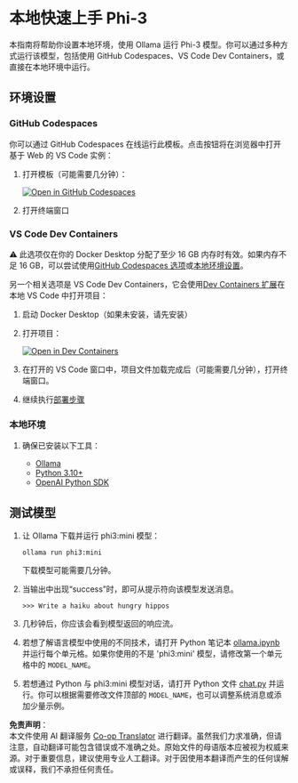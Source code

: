 <!--
CO_OP_TRANSLATOR_METADATA:
{
  "original_hash": "3edae6aebc3d0143037109e8af58f1ac",
  "translation_date": "2025-07-16T18:07:16+00:00",
  "source_file": "md/01.Introduction/01/01.EnvironmentSetup.md",
  "language_code": "zh"
}
-->
# 本地快速上手 Phi-3

本指南将帮助你设置本地环境，使用 Ollama 运行 Phi-3 模型。你可以通过多种方式运行该模型，包括使用 GitHub Codespaces、VS Code Dev Containers，或直接在本地环境中运行。

## 环境设置

### GitHub Codespaces

你可以通过 GitHub Codespaces 在线运行此模板。点击按钮将在浏览器中打开基于 Web 的 VS Code 实例：

1. 打开模板（可能需要几分钟）：

    [![Open in GitHub Codespaces](https://github.com/codespaces/badge.svg)](https://codespaces.new/microsoft/phi-3cookbook)

2. 打开终端窗口

### VS Code Dev Containers

⚠️ 此选项仅在你的 Docker Desktop 分配了至少 16 GB 内存时有效。如果内存不足 16 GB，可以尝试使用[GitHub Codespaces 选项](../../../../../md/01.Introduction/01)或[本地环境设置](../../../../../md/01.Introduction/01)。

另一个相关选项是 VS Code Dev Containers，它会使用[Dev Containers 扩展](https://marketplace.visualstudio.com/items?itemName=ms-vscode-remote.remote-containers)在本地 VS Code 中打开项目：

1. 启动 Docker Desktop（如果未安装，请先安装）
2. 打开项目：

    [![Open in Dev Containers](https://img.shields.io/static/v1?style=for-the-badge&label=Dev%20Containers&message=Open&color=blue&logo=visualstudiocode)](https://vscode.dev/redirect?url=vscode://ms-vscode-remote.remote-containers/cloneInVolume?url=https://github.com/microsoft/phi-3cookbook)

3. 在打开的 VS Code 窗口中，项目文件加载完成后（可能需要几分钟），打开终端窗口。
4. 继续执行[部署步骤](../../../../../md/01.Introduction/01)

### 本地环境

1. 确保已安装以下工具：

    * [Ollama](https://ollama.com/)
    * [Python 3.10+](https://www.python.org/downloads/)
    * [OpenAI Python SDK](https://pypi.org/project/openai/)

## 测试模型

1. 让 Ollama 下载并运行 phi3:mini 模型：

    ```shell
    ollama run phi3:mini
    ```

    下载模型可能需要几分钟。

2. 当输出中出现“success”时，即可从提示符向该模型发送消息。

    ```shell
    >>> Write a haiku about hungry hippos
    ```

3. 几秒钟后，你应该会看到模型返回的响应流。

4. 若想了解语言模型中使用的不同技术，请打开 Python 笔记本 [ollama.ipynb](../../../../../code/01.Introduce/ollama.ipynb) 并运行每个单元格。如果你使用的不是 'phi3:mini' 模型，请修改第一个单元格中的 `MODEL_NAME`。

5. 若想通过 Python 与 phi3:mini 模型对话，请打开 Python 文件 [chat.py](../../../../../code/01.Introduce/chat.py) 并运行。你可以根据需要修改文件顶部的 `MODEL_NAME`，也可以调整系统消息或添加少量示例。

**免责声明**：  
本文件使用 AI 翻译服务 [Co-op Translator](https://github.com/Azure/co-op-translator) 进行翻译。虽然我们力求准确，但请注意，自动翻译可能包含错误或不准确之处。原始文件的母语版本应被视为权威来源。对于重要信息，建议使用专业人工翻译。对于因使用本翻译而产生的任何误解或误释，我们不承担任何责任。